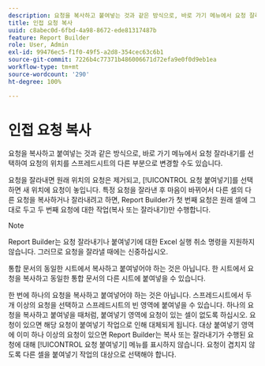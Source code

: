 ```yaml
---
description: 요청을 복사하고 붙여넣는 것과 같은 방식으로, 바로 가기 메뉴에서 요청 잘라내기를 선택하여 요청의 위치를 스프레드시트의 다른 부분으로 변경할 수도 있습니다.
title: 인접 요청 복사
uuid: c8abec0d-6fbd-4a98-8672-ede81317487b
feature: Report Builder
role: User, Admin
exl-id: 99476ec5-f1f0-49f5-a2d8-354cec63c6b1
source-git-commit: 7226b4c77371b486006671d72efa9e0f0d9eb1ea
workflow-type: tm+mt
source-wordcount: '290'
ht-degree: 100%

---
```


# 인접 요청 복사

요청을 복사하고 붙여넣는 것과 같은 방식으로, 바로 가기 메뉴에서 요청 잘라내기를 선택하여 요청의 위치를 스프레드시트의 다른 부분으로 변경할 수도 있습니다.

요청을 잘라내면 원래 위치의 요청은 제거되고, [!UICONTROL 요청 붙여넣기]를 선택하면 새 위치에 요청이 놓입니다. 특정 요청을 잘라낸 후 마음이 바뀌어서 다른 셀의 다른 요청을 복사하거나 잘라내려고 하면, Report Builder가 첫 번째 요청은 원래 셀에 그대로 두고 두 번째 요청에 대한 작업(복사 또는 잘라내기)만 수행합니다.

>[!NOTE]
>
>Report Builder는 요청 잘라내기나 붙여넣기에 대한 Excel 실행 취소 명령을 지원하지 않습니다. 그러므로 요청을 잘라낼 때에는 신중하십시오.

통합 문서의 동일한 시트에서 복사하고 붙여넣어야 하는 것은 아닙니다. 한 시트에서 요청을 복사하고 동일한 통합 문서의 다른 시트에 붙여넣을 수 있습니다.

한 번에 하나의 요청을 복사하고 붙여넣어야 하는 것은 아닙니다. 스프레드시트에서 두 개 이상의 요청을 선택하고 스프레드시트의 빈 영역에 붙여넣을 수 있습니다. 하나의 요청을 복사하고 붙여넣을 때처럼, 붙여넣기 영역에 요청이 있는 셀이 없도록 하십시오. 요청이 있으면 해당 요청이 붙여넣기 작업으로 인해 대체되게 됩니다. 대상 붙여넣기 영역에 이미 하나 이상의 요청이 있으면 Report Builder는 복사 또는 잘라내기가 수행된 요청에 대해 [!UICONTROL 요청 붙여넣기] 메뉴를 표시하지 않습니다. 요청이 겹치지 않도록 다른 셀을 붙여넣기 작업의 대상으로 선택해야 합니다.
